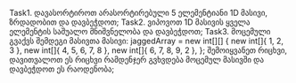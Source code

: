 ﻿Task1. დავასორტიროთ არასორტირებული 5 ელემენტიანი 1D მასივი,
ზრდადობით და დავბეჭდოთ;
Task2. ვიპოვოთ 1D მასივის ყველა ელემენტის საშუალო მნიშვნელობა
და დავბეჭდოთ;
Task3. მოცემული გვაქვს შემდეგი მასივთა მასივი:
jaggedArray = new int[][]
{
new int[]{ 1, 2, 3 },
new int[]{ 4, 5, 6, 7, 8 },
new int[]{ 6, 7, 8, 9, 2 },
};
შემოიყვანეთ რიცხვი, დავითვალოთ ეს რიცხვი რამდენჯერ გვხვდება
მოცემულ მასივში და დავბეჭდოთ ეს რაოდენობა;